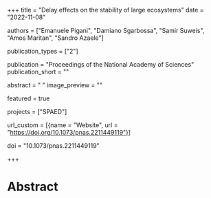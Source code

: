 +++
title = "Delay effects on the stability of large ecosystems"
date = "2022-11-08"

authors = ["Emanuele Pigani", "Damiano Sgarbossa", "Samir Suweis", "Amos Maritan", "Sandro Azaele"]

publication_types = ["2"]

publication = "Proceedings of the National Academy of Sciences"
publication_short = ""

abstract = " "
image_preview = ""

featured = true

projects = ["SPAED"]

url_custom = [{name = "Website", url = "https://doi.org/10.1073/pnas.2211449119"}]

doi = "10.1073/pnas.2211449119"

+++
# Abstract
